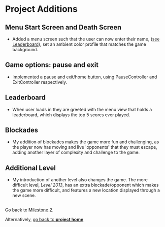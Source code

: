 # Project Additions

## Menu Start Screen and Death Screen
- Added a menu screen such that the user can now enter their name, ([see Leaderboard](#leaderboard)), set an 
ambient color profile that matches the game background.

## Game options: pause and exit
- Implemented a pause and exit/home button, using PauseController and ExitController respectively. 

## Leaderboard
- When user loads in they are greeted with the menu view that holds a leaderboard, which displays the 
top 5 scores ever played.

## Blockades
- My addition of blockades makes the game more fun and challenging, as the player now has moving and live 'opponents' 
that they must escape, adding another layer of complexity and challenge to the game.

## Additional Level
- My introduction of another level also changes the game. The more difficult level, <i>Level 2013</i>, has an extra 
blockade/opponent which makes the game more difficult, and features a new location displayed through a new scene.



##


Go back to [Milestone 2](../milestone2/milestone2.md).

Alternatively, [go back to **project home**](../README.md)